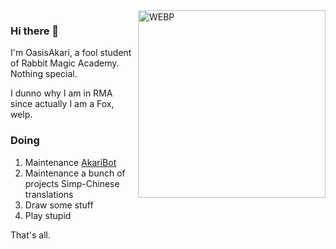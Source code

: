 <img align="right" alt="WEBP" src="https://raw.githubusercontent.com/OasisAkari/OasisAkari/main/1-resize.webp" width="300"/>

### Hi there 👋


I'm OasisAkari, a fool student of Rabbit Magic Academy. Nothing special.

I dunno why I am in RMA since actually I am a Fox, welp.

### Doing

1. Maintenance [AkariBot](https://github.com/Teahouse-Studios/akari-bot)
2. Maintenance a bunch of projects Simp-Chinese translations
3. Draw some stuff
4. Play stupid

That's all.
